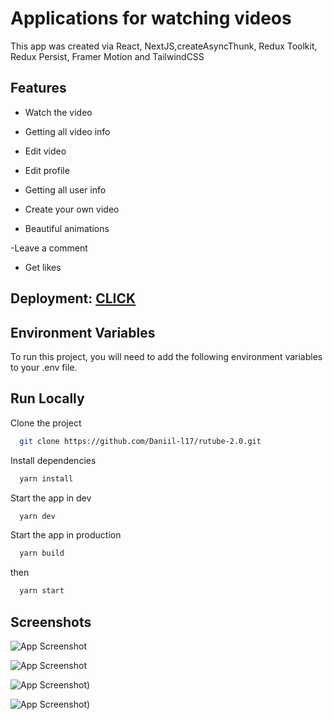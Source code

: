# Applications for watching videos

This app was created via React, NextJS,createAsyncThunk, Redux Toolkit, Redux Persist, Framer Motion and TailwindCSS

## Features

- Watch the video

- Getting all video info

- Edit video

- Edit profile

- Getting all user info

- Сreate your own video

- Beautiful animations

-Leave a comment

- Get likes

## Deployment: [CLICK](https://rutube-2-0.vercel.app/)

## Environment Variables

To run this project, you will need to add the following environment variables to your .env file.


## Run Locally

Clone the project

```bash
  git clone https://github.com/Daniil-l17/rutube-2.0.git
```

Install dependencies

```bash
  yarn install
```

Start the app in dev

```bash
  yarn dev
```

Start the app in production

```bash
  yarn build
```

then

```bash
  yarn start
```

## Screenshots

![App Screenshot](![изображение](https://github.com/Daniil-l17/rutube-2.0/assets/129774580/959534f9-088b-407e-b0ad-088f0df5a664))

![App Screenshot](![изображение](https://github.com/Daniil-l17/rutube-2.0/assets/129774580/a40ae008-07e2-4034-abe1-bccc73baaf95))

![App Screenshot](![изображение](https://github.com/Daniil-l17/rutube-2.0/assets/129774580/beac6724-d0b3-457c-ae77-ea1c56f4c839)))

![App Screenshot](![изображение](https://github.com/Daniil-l17/rutube-2.0/assets/129774580/843c7b82-01c1-49b4-9282-31ca34ffc39b)))
